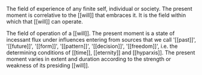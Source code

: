 The field of experience of any finite self, individual or society. The present moment is correlative to the [[will]] that embraces it. It is the field within which that [[will]] can operate. 

The field of operation of a [[will]]. The present moment is a state of incessant flux under influences entering from sources that we call '[[past]]', '[[future]]', '[[form]]', '[[pattern]]', '[[decision]]', '[[freedom]]', i.e. the determining conditions of [[time]], [[eternity]] and [[hyparxis]]. The present moment varies in extent and duration according to the strength or weakness of its presiding [[will]]. 
